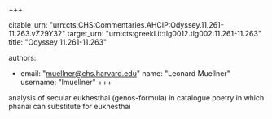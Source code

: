 +++


citable_urn: "urn:cts:CHS:Commentaries.AHCIP:Odyssey.11.261-11.263.vZ29Y32"
target_urn: "urn:cts:greekLit:tlg0012.tlg002:11.261-11.263"
title: "Odyssey 11.261-11.263"

authors:
- email: "muellner@chs.harvard.edu"
  name: "Leonard Muellner"
  username: "lmuellner"
+++

<p>analysis of secular eukhesthai (genos-formula) in catalogue poetry in which phanai can substitute for eukhesthai</p>